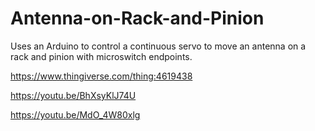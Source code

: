 # Antenna-on-Rack-and-Pinion

Uses an Arduino to control a continuous servo to move an antenna on a rack and pinion with microswitch endpoints.
  
  https://www.thingiverse.com/thing:4619438
  
  https://youtu.be/BhXsyKlJ74U
  
  https://youtu.be/MdO_4W80xlg
